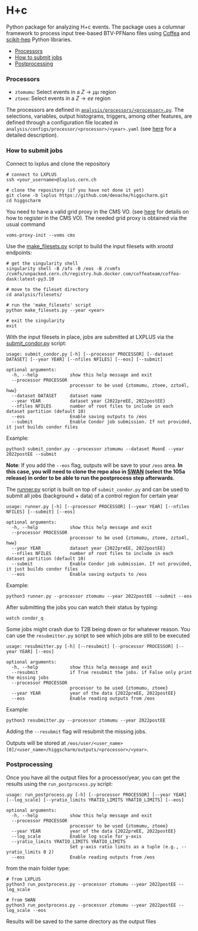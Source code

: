 # H+c

Python package for analyzing H+c events. The package uses a columnar framework to process input tree-based BTV-PFNano files using [Coffea](https://coffeateam.github.io/coffea/) and [scikit-hep](https://scikit-hep.org) Python libraries.

- [Processors](#Processors)
- [How to submit jobs](#How-to-submit-jobs)
- [Postprocessing](#Postprocessing)

### Processors

* `ztomumu`: Select events in a $Z\rightarrow \mu \mu$ region
* `ztoee`: Select events in a $Z\rightarrow ee$ region

The processors are defined in [`analysis/processors/<processor>.py`](https://github.com/deoache/higgscharm/tree/lxplus/analysis/processors). The selections, variables, output histograms, triggers, among other features, are defined through a configuration file located in `analysis/configs/processor/<processor>/<year>.yaml` (see [here](https://github.com/deoache/higgscharm/blob/lxplus/analysis/configs/README.md) for a detailed description). 


### How to submit jobs

Connect to lxplus and clone the repository
```
# connect to LXPLUS
ssh <your_username>@lxplus.cern.ch

# clone the repository (if you have not done it yet)
git clone -b lxplus https://github.com/deoache/higgscharm.git
cd higgscharm
```
You need to have a valid grid proxy in the CMS VO. (see [here](https://twiki.cern.ch/twiki/bin/view/CMSPublic/SWGuideLcgAccess) for details on how to register in the CMS VO). The needed grid proxy is obtained via the usual command
```
voms-proxy-init --voms cms
```
Use the [make_filesets.py](https://github.com/deoache/higgscharm/blob/lxplus/analysis/filesets/make_filesets.py) script to build the input filesets with xrootd endpoints:
```
# get the singularity shell 
singularity shell -B /afs -B /eos -B /cvmfs /cvmfs/unpacked.cern.ch/registry.hub.docker.com/coffeateam/coffea-dask:latest-py3.10

# move to the fileset directory
cd analysis/filesets/

# run the 'make_filesets' script
python make_filesets.py --year <year>

# exit the singularity
exit
```
With the input filesets in place, jobs are submitted at LXPLUS via the [submit_condor.py](https://github.com/deoache/higgscharm/blob/lxplus/submit_condor.py) script:
```
usage: submit_condor.py [-h] [--processor PROCESSOR] [--dataset DATASET] [--year YEAR] [--nfiles NFILES] [--eos] [--submit]

optional arguments:
  -h, --help            show this help message and exit
  --processor PROCESSOR
                        processor to be used {ztomumu, ztoee, zzto4l, hww}
  --dataset DATASET     dataset name
  --year YEAR           dataset year {2022preEE, 2022postEE}
  --nfiles NFILES       number of root files to include in each dataset partition (default 10)
  --eos                 Enable saving outputs to /eos
  --submit              Enable Condor job submission. If not provided, it just builds condor files
```
Example:
```
python3 submit_condor.py --processor ztomumu --dataset MuonE --year 2022postEE --submit
```
**Note**: If you add the `--eos` flag, outputs will be save to your `/eos` area. **In this case, you will need to clone the repo also in [SWAN](https://swan-k8s.cern.ch/hub/spawn) (select the 105a release) in order to be able to run the postprocess step afterwards**.

The [runner.py](https://github.com/deoache/higgscharm/blob/lxplus/runner.py) script is built on top of `submit_condor.py` and can be used to submit all jobs (background + data) of a control region for certain year
```
usage: runner.py [-h] [--processor PROCESSOR] [--year YEAR] [--nfiles NFILES] [--submit] [--eos]

optional arguments:
  -h, --help            show this help message and exit
  --processor PROCESSOR
                        processor to be used {ztomumu, ztoee, zzto4l, hww}
  --year YEAR           dataset year {2022preEE, 2022postEE}
  --nfiles NFILES       number of root files to include in each dataset partition (default 10)
  --submit              Enable Condor job submission. If not provided, it just builds condor files
  --eos                 Enable saving outputs to /eos
```
Example:
```
python3 runner.py --processor ztomumu --year 2022postEE --submit --eos
``` 
After submitting the jobs you can watch their status by typing:
```
watch condor_q
```
Some jobs might crash due to T2B being down or for whatever reason. You can use the `resubmitter.py` script to see which jobs are still to be executed
```
usage: resubmitter.py [-h] [--resubmit] [--processor PROCESSOR] [--year YEAR] [--eos]

optional arguments:
  -h, --help            show this help message and exit
  --resubmit            if True resubmit the jobs. if False only print the missing jobs
  --processor PROCESSOR
                        processor to be used {ztomumu, ztoee}
  --year YEAR           year of the data {2022preEE, 2022postEE}
  --eos                 Enable reading outputs from /eos
```
Example:
```
python3 resubmitter.py --processor ztomumu --year 2022postEE
```
Adding the `--resubmit` flag will resubmit the missing jobs.

Outputs will be stored at `/eos/user/<user_name>[0]/<user_name>/higgscharm/outputs/<processor>/<year>`. 

### Postprocessing

Once you have all the output files for a processor/year, you can get the results using the `run_postprocess.py` script:
```
usage: run_postprocess.py [-h] [--processor PROCESSOR] [--year YEAR] [--log_scale] [--yratio_limits YRATIO_LIMITS YRATIO_LIMITS] [--eos]

optional arguments:
  -h, --help            show this help message and exit
  --processor PROCESSOR
                        processor to be used {ztomumu, ztoee}
  --year YEAR           year of the data {2022preEE, 2022postEE}
  --log_scale           Enable log scale for y-axis
  --yratio_limits YRATIO_LIMITS YRATIO_LIMITS
                        Set y-axis ratio limits as a tuple (e.g., --yratio_limits 0 2)
  --eos                 Enable reading outputs from /eos
```
from the main folder type:
```
# from LXPLUS
python3 run_postprocess.py --processor ztomumu --year 2022postEE --log_scale
``` 
```
# from SWAN
python3 run_postprocess.py --processor ztomumu --year 2022postEE --log_scale --eos
``` 
Results will be saved to the same directory as the output files